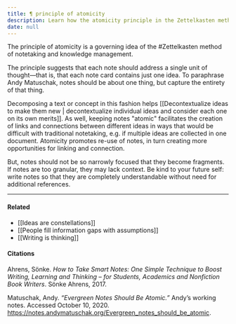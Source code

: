 ```yaml
---
title: ¶ principle of atomicity
description: Learn how the atomicity principle in the Zettelkasten method improves note-taking by focusing each note on a single clear idea for better connections and easier reuse.
date: null
---
```


The principle of atomicity is a governing idea of the #Zettelkasten method of notetaking and knowledge management.

The principle suggests that each note should address a single unit of thought—that is, that each note card contains just one idea. To paraphrase Andy Matuschak, notes should be about one thing, but capture the entirety of that thing.

Decomposing a text or concept in this fashion helps [[Decontextualize ideas to make them new | decontextualize individual ideas and consider each one on its own merits]]. As well, keeping notes "atomic" facilitates the creation of links and connections between different ideas in ways that would be difficult with traditional notetaking, e.g. if multiple ideas are collected in one document. Atomicity promotes re-use of notes, in turn creating more opportunities for linking and connection.

But, notes should not be so narrowly focused that they become fragments. If notes are too granular, they may lack context. Be kind to your future self: write notes so that they are completely understandable without need for additional references.

---

#### Related

- [[Ideas are constellations]]
- [[People fill information gaps with assumptions]]
- [[Writing is thinking]]

#### Citations

Ahrens, Sönke. _How to Take Smart Notes: One Simple Technique to Boost Writing, Learning and Thinking – for Students, Academics and Nonfiction Book Writers_. Sönke Ahrens, 2017.

Matuschak, Andy. _“Evergreen Notes Should Be Atomic.”_ Andyʼs working notes. Accessed October 10, 2020. <https://notes.andymatuschak.org/Evergreen_notes_should_be_atomic>.

